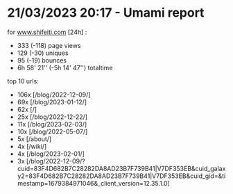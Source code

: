 # 21/03/2023 20:17 - Umami report
for www.shifeiti.com [24h] :

 - 333 (-118) page views
 - 129 (-30) uniques
 - 95 (-19) bounces
 - 6h 58' 21'' (-5h 14' 47'') totaltime


top 10 urls:
 - 106x [/blog/2022-12-09/]
 - 69x [/blog/2023-01-12/]
 - 62x [/]
 - 25x [/blog/2022-12-22/]
 - 11x [/blog/2023-02-03/]
 - 10x [/blog/2022-05-07/]
 - 5x [/about/]
 - 4x [/wiki/]
 - 4x [/blog/2023-02-01/]
 - 3x [/blog/2022-12-09/?cuid=83F4D682B7C28282DA8AD23B7F739B41|V7DF353EB&cuid_galaxy2=83F4D682B7C28282DA8AD23B7F739B41|V7DF353EB&cuid_gid=&timestamp=1679384971046&_client_version=12.35.1.0]


